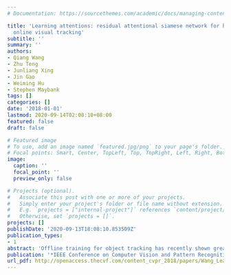 ```yaml
---
# Documentation: https://sourcethemes.com/academic/docs/managing-content/

title: 'Learning attentions: residual attentional siamese network for high performance
  online visual tracking'
subtitle: ''
summary: ''
authors:
- Qiang Wang
- Zhu Teng
- Junliang Xing
- Jin Gao
- Weiming Hu
- Stephen Maybank
tags: []
categories: []
date: '2018-01-01'
lastmod: 2020-09-14T02:08:10+08:00
featured: false
draft: false

# Featured image
# To use, add an image named `featured.jpg/png` to your page's folder.
# Focal points: Smart, Center, TopLeft, Top, TopRight, Left, Right, BottomLeft, Bottom, BottomRight.
image:
  caption: ''
  focal_point: ''
  preview_only: false

# Projects (optional).
#   Associate this post with one or more of your projects.
#   Simply enter your project's folder or file name without extension.
#   E.g. `projects = ["internal-project"]` references `content/project/deep-learning/index.md`.
#   Otherwise, set `projects = []`.
projects: []
publishDate: '2020-09-13T18:08:10.853509Z'
publication_types:
- 1
abstract: 'Offline training for object tracking has recently shown great potentials in balancing tracking accuracy and speed. However, it is still difficult to adapt an offline trained model to a target tracked online. This work presents a Residual Attentional Siamese Network (RASNet) for high performance object tracking. The RASNet model reformulates the correlation filter within a Siamese tracking framework, and introduces different kinds of the attention mechanisms to adapt the model without updating the model online. In particular, by exploiting the offline trained general attention, the target adapted residual attention, and the channel favored feature attention, the RASNet not only mitigates the over-fitting problem in deep network training, but also enhances its discriminative capacity and adaptability due to the separation of representation learning and discriminator learning. The proposed deep architecture is trained from end to end and takes full advantage of the rich spatial temporal information to achieve robust visual tracking. Experimental results on two latest benchmarks, OTB-2015 and VOT2017, show that the RASNet tracker has the state-of-the-art tracking accuracy while runs at more than 80 frames per second.'
publication: '*IEEE Conference on Computer Vision and Pattern Recognition (CVPR)*'
url_pdf: http://openaccess.thecvf.com/content_cvpr_2018/papers/Wang_Learning_Attentions_Residual_CVPR_2018_paper.pdf
---
```


